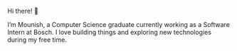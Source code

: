 Hi there! 👋

I’m Mounish, a Computer Science graduate currently working as a Software Intern at Bosch. I love building things and exploring new technologies during my free time.
